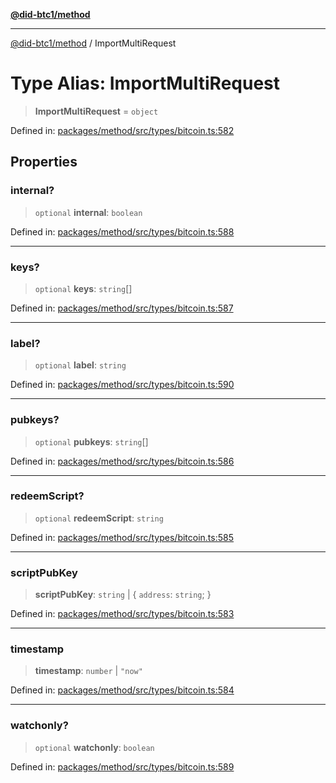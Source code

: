 [**@did-btc1/method**](../README.md)

***

[@did-btc1/method](../globals.md) / ImportMultiRequest

# Type Alias: ImportMultiRequest

> **ImportMultiRequest** = `object`

Defined in: [packages/method/src/types/bitcoin.ts:582](https://github.com/dcdpr/did-btc1-js/blob/4ab6f9915d95beed9bc633644c9db1539395f512/packages/method/src/types/bitcoin.ts#L582)

## Properties

### internal?

> `optional` **internal**: `boolean`

Defined in: [packages/method/src/types/bitcoin.ts:588](https://github.com/dcdpr/did-btc1-js/blob/4ab6f9915d95beed9bc633644c9db1539395f512/packages/method/src/types/bitcoin.ts#L588)

***

### keys?

> `optional` **keys**: `string`[]

Defined in: [packages/method/src/types/bitcoin.ts:587](https://github.com/dcdpr/did-btc1-js/blob/4ab6f9915d95beed9bc633644c9db1539395f512/packages/method/src/types/bitcoin.ts#L587)

***

### label?

> `optional` **label**: `string`

Defined in: [packages/method/src/types/bitcoin.ts:590](https://github.com/dcdpr/did-btc1-js/blob/4ab6f9915d95beed9bc633644c9db1539395f512/packages/method/src/types/bitcoin.ts#L590)

***

### pubkeys?

> `optional` **pubkeys**: `string`[]

Defined in: [packages/method/src/types/bitcoin.ts:586](https://github.com/dcdpr/did-btc1-js/blob/4ab6f9915d95beed9bc633644c9db1539395f512/packages/method/src/types/bitcoin.ts#L586)

***

### redeemScript?

> `optional` **redeemScript**: `string`

Defined in: [packages/method/src/types/bitcoin.ts:585](https://github.com/dcdpr/did-btc1-js/blob/4ab6f9915d95beed9bc633644c9db1539395f512/packages/method/src/types/bitcoin.ts#L585)

***

### scriptPubKey

> **scriptPubKey**: `string` \| \{ `address`: `string`; \}

Defined in: [packages/method/src/types/bitcoin.ts:583](https://github.com/dcdpr/did-btc1-js/blob/4ab6f9915d95beed9bc633644c9db1539395f512/packages/method/src/types/bitcoin.ts#L583)

***

### timestamp

> **timestamp**: `number` \| `"now"`

Defined in: [packages/method/src/types/bitcoin.ts:584](https://github.com/dcdpr/did-btc1-js/blob/4ab6f9915d95beed9bc633644c9db1539395f512/packages/method/src/types/bitcoin.ts#L584)

***

### watchonly?

> `optional` **watchonly**: `boolean`

Defined in: [packages/method/src/types/bitcoin.ts:589](https://github.com/dcdpr/did-btc1-js/blob/4ab6f9915d95beed9bc633644c9db1539395f512/packages/method/src/types/bitcoin.ts#L589)
